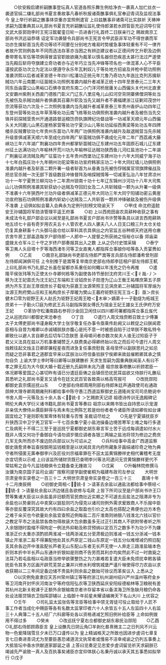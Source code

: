 <!-- { "loadSidebar": true } -->
　　○钦安殿启建祈嗣醮事登坛真人官道各照乐舞生例给净衣一袭真人加纻丝衣一袭道官绢二缣礼部尚书夏言奏故事凡春祈秋报诸斋醮事俱礼官奉迎青词及监视法事今  皇上举行祈嗣之醮事体崇重亦宜照例遣官  上曰兹醮事非诸斋可比实朕祈  天祷神求嗣为国重典其以礼部尚书夏言充祈嗣醮坛监礼使侍郎湛若水顾晢臣充迎词导引官文武大臣郭勋李时王宪汪鋐翟銮日轮一员进香行礼首终二日朕亲行之  赐故南京工部尚书洪远谥恭靖  诏定军功袭替令兵部尚书王宪言令甲武臣非军功不得世袭而军功亦生擒斩首当先奇功等顷不同要在分别地方难易时势缓急事体轻重有不可一律齐者故升赏则例各年不同而选法存革亦当困之有辨迩建议者以正德间传乞升职及边例奏带寄名军伍等项俱得冒滥官职故欲痛为裁革以慎名器但恐疾恶太甚行法过严遂使当先殿后斩将夺旗建立奇功者亦与近年巧立当先冲锋等项名也一体混革人心不平臣谨按武臣功次立为定法以便遵守永乐年瓦剌奴儿于等处地方招谕及并枪中箭功照例准袭洪熙以后者减革宣德十年四川松潘功正统元年兀鲁乃奇功九年迤比克列苏擒斩贼功六年云南麓川征苖贼头功照例准袭内越升者减革正统十四年至景泰元二三年大同东岳庙雷公山黑峪口石佛寺宣府东南二小门洋河桥居庸关山西偏头关代州北直隶文安霸州紫荆关西直门德胜门彰义门辽东八里庄龟儿山扣河空背阴寨佛僧洞等处当先被伤及杀贼功越升者俱袭其召募升职及当先又越升者不袭福建浙江征剿邓茂世叶宗流等获功六次及十二次照例准袭内当先越升者减革景泰三年贵州香炉山功四年辽东登州营等处功五年草荡等处功云南飞练等处功俱照例准袭内越升者及被伤当先交锋并前探贼营贵州开通道路督运粮饬赍执旗牌纪功督战等一功减革天顺元年山西偏头关大同磨儿山黑石崖杨家营等处功宁夏沙山儿等处功延绥西黄梁等处功五年四牌楼杀反贼曹钦功七年贵州东苗功八年两广功俱照例准袭内越升及敌退贼营当先杀贼升级昔俱减革天顺六年至成化四年两广斩蛮贼功俱不袭成化元年二年广西荔甫大藤峡功三年六年湖广荆襄功四年贵州都掌斩苗贼功辽东建州功五年固原石城儿辽东建州征土达满功功六年榆林开荒川功九年榆林征达贼功狭西鱼儿河红盐池功十二年湖广荆襄征进流贼及两广征蛮功十五年贵州西堡功辽东建州功十六年大同威宁海子功十七年白孤庄功十九年朔州功驼梁等处功宣府韩家庄功二十年大同红墙儿功俱照例准袭内越升者及斩首二颗升署一级者斩首为从奋勇当先被伤俘贼属官领旗牌催战及把总官杀贼一次无部下首级数目冲锋督阵及哨探贼情等一切减革弘治八年甘肃凉州功十一年宁夏贺兰柳沟功十二年肃州锁南十功十七年辽东锦州沙河功十八年大司焦山儿功俱照例准袭其斩获幼小达贼及夺回妇女及二人共斩贼级一颗为从升署一级俱不准袭十六年狭西叶兰功升级者俱减革正德元年大同功三年大同宁阳铺功密云黄崖功宣府独石功俱照例准袭内斩幼小达贼及二人共斩首一颗并冲锋破敌及被伤升级俱不准袭  上诏俱如拟会纂入会典永为定例刊刻榜文晓谕天下
　　○甲戌  命沈府遥懿安王孙辅国将军勋渰管理平遥王府事
　　○初  上以西苑田亩农具耕种收获之事有未成法令礼部户部会议以闻至是礼部尚书夏言户部尚书许赞等条具以进言西苑耕熟地五顷七十亩有奇岁用农夫五十人管农老人四人骡夫八人人日支口粮三升太仓关给仍复其身耕畜十六头御马盐仓给以草料其农具俱出之内官监五谷种顺天府送用仓廒农舍牛房工部盖造每岁户部侍郎一人郎中一人提督之所获纳之恒裕仓以备  郊庙粢盛拨太仓军斗三十守之岁终户部奏报其出入之数  上从之仍付史馆采辑
　　○泰宁等卫夷人头目塔十歹等海西渚冬河等卫女直夷人都指挥佥事娘你哈等各入贡宴赉如例
　　○乙亥
　　○南京礼部缺尚书吏部左侍郎严嵩等言兵部左侍郎潘希曾刑部左侍郎闻渊俱可任  上令别推于是嵩等复举南京吏部右侍郎李廷相户部左侍郎王軏  上曰礼部尚书乃礼部之长虽在留都亦系重任如何輙以年浅充之仍令再推
　　○遣隆平侯张玮等为正使太仆寺卿何栋等为副使各持节册封沈府灵川王＜彳胤-丿＞移为沈王妃苗氏为沈王妃辽东端和王诠钺庶长子勋澄为辽山王衡王祐楎庶第五子原炳为齐东王赵王厚煜庶长子载培为获嘉王汝源荣照王见淇庶弟二孙辅国将军厚焆为汝源王荆府樊山庄和王祐构庶长子厚暖为樊山王暮府钜野庄宪王当＜氵亟＞庶长健木□零为钜野王夫人赵氏为钜野王妃周王睦＜木审＞嫡苐十一子勤燧为柘城王庶弟十一子勤火□庭为修武王兵马副指挥弼女傅氏为瑞金王妃王雄女王氏伊府万安王妃
　　○革协守松潘南路右参将沙金回卫闲住以四川都司署都指挥佥事丘岌代之从巡抚四川都御史宋沧奉也
　　○丁丑
　　○遣行人周文烛赍敕召致士少傅兼太子太傅吏部尚书谨身殿大学士张孚敬复任办事令亟乘传赴阙又以敕促之曰朕闻君臣相与自昔为难卿以赤诚辅朕朕亦腹心是托不意一时被惑自陷于过举朕不敢私特令卿致仕以避人言自卿去后切车□念朕思  圣母嗟问者亦数次矣夫人谁无过矧臣子于君父义法具在兹以万机事重辅赞乏人朕费类必得卿终始以佐之而后可今遣行人周文烛敕往起文烛主日卿即兼程星夜而进急复任事庶慰我  圣母至怀以副朕思托之如忌而疑之恐非事君之道郡宜早来以匡朕治以符信备验朕宁俟卿来故兹催敕卿其承之慎勿自负  上谕大学士李时等曰卿等以朕建醮祈  天求生哲嗣为国重典朕闻圣人有曰不孝之罪无后为大今朕大婚十载近册九氏嗣祥未兆乃遵  祖宗故事修醮以祈顾君臣一体况卿等爱国之心甚切昨有请已分遣廷臣俦之岳镇但恐扰民耳兹欲又侍朕行礼醮坛其悉听之礼部尚书夏言又请令在廷文武百官各致斋以格高穹报可
　　○改抚郧阳都御史袁宗儒巡抚山东
　　○吏部右侍郎周用刑部右侍郎朱廷声通政使司右通政郧绅大理寺卿周期雍刑科都给事中陈守愚江西道监察御史丘道隆尚宝司司丞鲍说中书舍人周一元等及五十余人各＜锍-釒＞乞赐款天记颂  祖德诗传训无逸殿碑记明伦大典大学衍义诸书籍礼部尚书夏言等奏曰  祖宗以来赐书皆出自持思以示宠渥非亲信大僚侍从儒臣鲜得与焉未有比例陈乞若是纷纷者者今诸臣所请如卿佐如台谏固宜给之下是则职有案卑体有轻重与否惟  圣裁诏尽给之
　　○先是宁夏镇抚臣岁升狭西汉中卫宁羌卫官军一千七百余集宁夏小盐池操备边境苦寒军士难之每行多道亡及病死十不得二三至于是巡抚宁夏都御史胡东皋言军士苦于远戍每调遣如付水火既非人情又何功于备御自今请勿调岁徵应调者各银三两输之盐池将领为修边之费庶几军无失所而亦不废边防兵部议以为可诏从之
　　○兵科给事中高金广西道监察御史唐愈贤奉旨查按御用监钱粮至是以状闻具言内府所藏象牙画绢诸珍奇之物为典守者所侵匿无筭奉御李兴及匠役刘宗福辈罪在不逭太监黄锦滕祥史相代署稽考无度亦宜切责以示戒  上曰该监所储财货既已查明李兴等法司逮问无贷黄锦滕祥更代不常姑宥之自今凡监钱粮俱令立籍备查无踵故习
　　○戊寅
　　○升翰林院修撰马汝骥为南京国子监司业湖广按察司提学副使崔桐为福建布政司左参议
　　大明世宗肃皇帝实录卷之一百三十二
大明世宗肃皇帝实录卷之一百三十三
　　嘉靖十年十二月庚辰朔
　　○初御史周相＜锍-釒＞请革去余盐以通盐法都给事中蔡经＜锍-釒＞请量处余盐以济边储且各欲修与屯政  上皆下所司议至是户部尚书许王□赞等集诸大臣议以余盐虽非旧额而官民商灶近实赖之不可遽去且盐法之阻滞非专为余盐也以势豪则占中卖窝以狙狯则巧为侵克以诸司则例外需求爰致商人不乐报中臣等亦尝反覆深究其故大约有四曰余盐之取盈也引价之太高也搭配之弗便也边方本色之难于籴买也今欲量处余盐宜查照近例每盐二百斤淮南则纳银八钱淮北六钱以官价之教定平市之法盐禁各商勿得故装大包余数虽多无过正引其商人不欲附带者听之所入余银随时盈缩不得拘定一例法外抑勒及称贷预纳以定百万之数多不为功少不为嫌淮浙正价太重亦湏酌损两淮减一钱两浙减五分至肃极边则淮减一钱五分浙减一钱本镇止开淮浙二盐不得兼配他处其长芦原定二钱山东原定一钱五分似难增减仍照旧配支其余各边开中淮盐配长芦者无山东配山东者无长芦无使一人奔走三路淮盐输本色折则本折中半长芦山东通许折银如是则商不告劳而其利亦均矣然此不过一时救毙之法耳乃若屯盐相以屯政亟当修举欲骤整饬之为力甚难若复遣大臣未免烦扰幸敕各镇抚臣令其多方区画开辟荒芜禁止兼并兴修水利增筑城堡严谨斤堠使得尽力农亩以求收获期以二三年间足备边储不贵盐利则余盐之数始可徐议而革矣议入  上悉从之
　　○以灾例免直隶应天苏州常州镇江等等府浙江杭州湖州绍兴严州温州等府金乡等卫河南开封怀庆河南汝宁等府信阳弘农等卫狭西延庆安阳绥德榆林等卫粮税有差其杭州北新关税课于正额外余银输南京者许存留本省以备滨海卫所急缺月粮仍命各处设法赈贷锦衣卫指挥邵辅以  上临御十年前星未耀请编祷天下名山大川  上优容之
　　○壬午
　　○司礼监太监张佐等言臣等给事中禁无胥徒可役止取给于人匠不事工作者当成化中赐臣等各有名数太监掌印者六十人余皆五十五人左监四十人右监三十人典簿二十五人经厂六科廊等处各以资格递减乞照旧例补给臣等  上命如例拨用不得过多
　　○癸未
　　○改巡抚宁夏右佥都御史胡东皋抚治郧阳
　　○乙酉
○礼部右侍郎顾鼎臣言  皇上设醮先日阴云角□羊剥化晷熹微主二之日列风不兴云物一色爰降瑞雪旦夕未已万口谨传以为  皇上精诚格天之所致也因进步虗词七章复言七日奏进青词尤为至要臣愚恐诸道流文执常者或慢易不洁幸戒谕之仍列五事奏上大抵皆坛中香水供献道家鄙诞之语  上答曰览奏足见忠爱步虗词留览祈天求嗣朕已竭诚先严谕致一真人及百执事矣诸臣亦宜仰体朕心名秉丹诚以承天其五事悉如拟举行
○戊子
